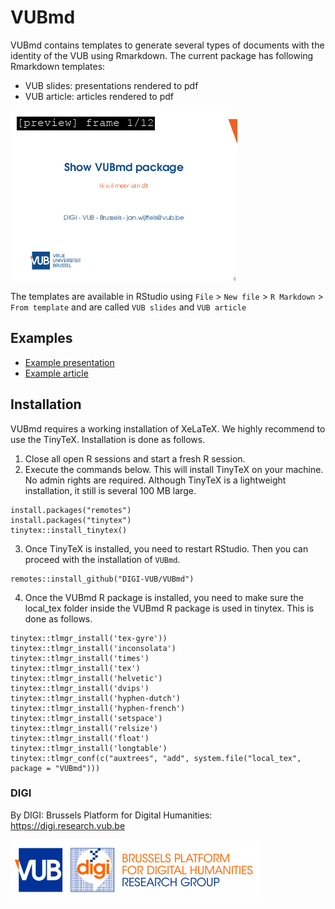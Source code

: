 # VUBmd

VUBmd contains templates to generate several types of documents with the identity of the VUB using Rmarkdown. The current package has following Rmarkdown templates:

- VUB slides: presentations rendered to pdf
- VUB article: articles rendered to pdf

![](vignettes/example-slides.gif)

The templates are available in RStudio using `File` > `New file` > `R Markdown` > `From template` and are called `VUB slides` and `VUB article`

## Examples

- [Example presentation](vignettes/example-slides.pdf)
- [Example article](vignettes/example-article.pdf)

## Installation

VUBmd requires a working installation of XeLaTeX. We highly recommend to use the TinyTeX. Installation is done as follows.

1. Close all open R sessions and start a fresh R session. 
2. Execute the commands below. This will install TinyTeX on your machine. No admin rights are required. Although TinyTeX is a lightweight installation, it still is several 100 MB large.

```{r}
install.packages("remotes")
install.packages("tinytex")
tinytex::install_tinytex()
```

3. Once TinyTeX is installed, you need to restart RStudio. Then you can proceed with the installation of `VUBmd`.

```{r}
remotes::install_github("DIGI-VUB/VUBmd")
```

4. Once the VUBmd R package is installed, you need to make sure the local_tex folder inside the VUBmd R package is used in tinytex. This is done as follows.

```{r}
tinytex::tlmgr_install('tex-gyre'))
tinytex::tlmgr_install('inconsolata')
tinytex::tlmgr_install('times')
tinytex::tlmgr_install('tex')
tinytex::tlmgr_install('helvetic')
tinytex::tlmgr_install('dvips')
tinytex::tlmgr_install('hyphen-dutch')
tinytex::tlmgr_install('hyphen-french')
tinytex::tlmgr_install('setspace')
tinytex::tlmgr_install('relsize')
tinytex::tlmgr_install('float')
tinytex::tlmgr_install('longtable')
tinytex::tlmgr_conf(c("auxtrees", "add", system.file("local_tex", package = "VUBmd")))
```


### DIGI

By DIGI: Brussels Platform for Digital Humanities: https://digi.research.vub.be

![](vignettes/logo.png)

